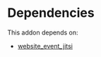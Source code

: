 # Dependencies

This addon depends on:

- [website_event_jitsi](https://github.com/bringout/oca-ocb-website/tree/0c65a6ede633c07618d188acfeda4f91a033e24f/odoo-bringout-oca-ocb-website_event_jitsi)
